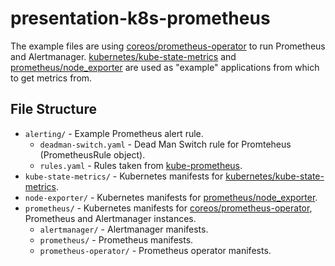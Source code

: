 # presentation-k8s-prometheus

The example files are using [coreos/prometheus-operator](https://github.com/coreos/prometheus-operator) to run
Prometheus and Alertmanager.
[kubernetes/kube-state-metrics](https://github.com/kubernetes/kube-state-metrics) and
[prometheus/node_exporter](https://github.com/prometheus/node_exporter) are used as "example" applications from
which to get metrics from.

## File Structure

* `alerting/` - Example Prometheus alert rule.
    * `deadman-switch.yaml` - Dead Man Switch rule for Promteheus (PrometheusRule object).
    * `rules.yaml` - Rules taken from [kube-prometheus](https://github.com/coreos/prometheus-operator/tree/master/contrib/kube-prometheus).
* `kube-state-metrics/` - Kubernetes manifests for [kubernetes/kube-state-metrics](https://github.com/kubernetes/kube-state-metrics).
* `node-exporter/` - Kubernetes manifests for [prometheus/node_exporter](https://github.com/prometheus/node_exporter).
* `prometheus/` - Kubernetes manifests for [coreos/prometheus-operator](https://github.com/coreos/prometheus-operator), Prometheus and Alertmanager instances.
    * `alertmanager/` - Alertmanager manifests.
    * `prometheus/` - Prometheus manifests.
    * `prometheus-operator/` - Prometheus operator manifests.
